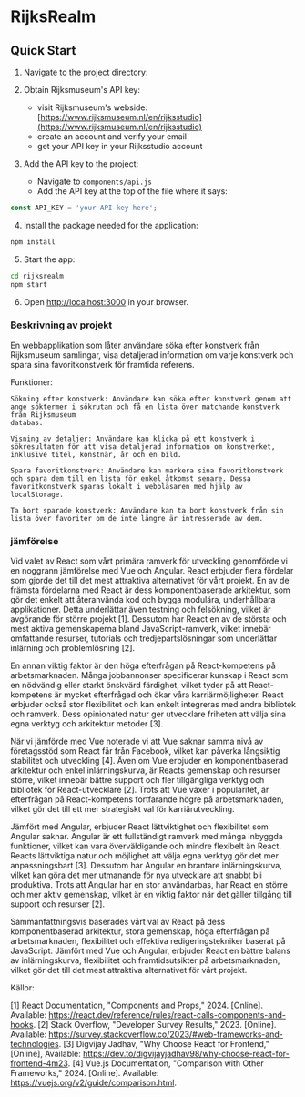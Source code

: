 
# RijksRealm

## Quick Start

1. Navigate to the project directory:

2. Obtain Rijksmuseum's API key:
    * visit Rijksmuseum's webside: [https://www.rijksmuseum.nl/en/rijksstudio](https://www.rijksmuseum.nl/en/rijksstudio)
    * create an account and verify your email
    * get your API key in your Rijksstudio account

3. Add the API key to the project:
    * Navigate to `components/api.js`
    * Add the API key at the top of the file where it says:
```javascript
const API_KEY = 'your API-key here';
```

4. Install the package needed for the application:
```bash
npm install
```

5. Start the app:
```bash
cd rijksrealm
npm start
```

6. Open [http://localhost:3000](http://localhost:3000) in your browser.

### Beskrivning av projekt
En webbapplikation som låter användare söka efter konstverk från Rijksmuseum
samlingar, visa detaljerad information om varje konstverk och spara sina favoritkonstverk för framtida referens.

Funktioner:

    Sökning efter konstverk: Användare kan söka efter konstverk genom att ange söktermer i sökrutan och få en lista över matchande konstverk från Rijksmuseum
    databas.

    Visning av detaljer: Användare kan klicka på ett konstverk i sökresultaten för att visa detaljerad information om konstverket, inklusive titel, konstnär, år och en bild.

    Spara favoritkonstverk: Användare kan markera sina favoritkonstverk och spara dem till en lista för enkel åtkomst senare. Dessa favoritkonstverk sparas lokalt i webbläsaren med hjälp av localStorage.

    Ta bort sparade konstverk: Användare kan ta bort konstverk från sin lista över favoriter om de inte längre är intresserade av dem.


### jämförelse
Vid valet av React som vårt primära ramverk för utveckling genomförde vi en noggrann jämförelse med Vue och Angular. React erbjuder flera fördelar som gjorde det till det mest attraktiva alternativet för vårt projekt. En av de främsta fördelarna med React är dess komponentbaserade arkitektur, som gör det enkelt att återanvända kod och bygga modulära, underhållbara applikationer. Detta underlättar även testning och felsökning, vilket är avgörande för större projekt [1]. Dessutom har React en av de största och mest aktiva gemenskaperna bland JavaScript-ramverk, vilket innebär omfattande resurser, tutorials och tredjepartslösningar som underlättar inlärning och problemlösning [2].

En annan viktig faktor är den höga efterfrågan på React-kompetens på arbetsmarknaden. Många jobbannonser specificerar kunskap i React som en nödvändig eller starkt önskvärd färdighet, vilket tyder på att React-kompetens är mycket efterfrågad och ökar våra karriärmöjligheter. React erbjuder också stor flexibilitet och kan enkelt integreras med andra bibliotek och ramverk. Dess opinionated natur ger utvecklare friheten att välja sina egna verktyg och arkitektur metoder [3].

När vi jämförde med Vue noterade vi att Vue saknar samma nivå av företagsstöd som React får från Facebook, vilket kan påverka långsiktig stabilitet och utveckling [4]. Även om Vue erbjuder en komponentbaserad arkitektur och enkel inlärningskurva, är Reacts gemenskap och resurser större, vilket innebär bättre support och fler tillgängliga verktyg och bibliotek för React-utvecklare [2]. Trots att Vue växer i popularitet, är efterfrågan på React-kompetens fortfarande högre på arbetsmarknaden, vilket gör det till ett mer strategiskt val för karriärutveckling.

Jämfört med Angular, erbjuder React lättviktighet och flexibilitet som Angular saknar. Angular är ett fullständigt ramverk med många inbyggda funktioner, vilket kan vara överväldigande och mindre flexibelt än React. Reacts lättviktiga natur och möjlighet att välja egna verktyg gör det mer anpassningsbart [3]. Dessutom har Angular en brantare inlärningskurva, vilket kan göra det mer utmanande för nya utvecklare att snabbt bli produktiva. Trots att Angular har en stor användarbas, har React en större och mer aktiv gemenskap, vilket är en viktig faktor när det gäller tillgång till support och resurser [2].

Sammanfattningsvis baserades vårt val av React på dess komponentbaserad arkitektur, stora gemenskap, höga efterfrågan på arbetsmarknaden, flexibilitet och effektiva redigeringstekniker baserat på JavaScript. Jämfört med Vue och Angular, erbjuder React en bättre balans av inlärningskurva, flexibilitet och framtidsutsikter på arbetsmarknaden, vilket gör det till det mest attraktiva alternativet för vårt projekt.

Källor:

[1] React Documentation, "Components and Props," 2024. [Online]. Available: https://react.dev/reference/rules/react-calls-components-and-hooks.
[2] Stack Overflow, "Developer Survey Results," 2023. [Online]. Available: https://survey.stackoverflow.co/2023/#web-frameworks-and-technologies.
[3] Digvijay Jadhav, "Why Choose React for Frontend," [Online], Available: https://dev.to/digvijayjadhav98/why-choose-react-for-frontend-4m23.
[4] Vue.js Documentation, "Comparison with Other Frameworks," 2024. [Online]. Available: https://vuejs.org/v2/guide/comparison.html.
